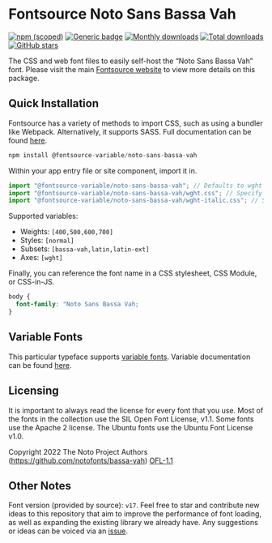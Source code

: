 # Fontsource Noto Sans Bassa Vah

[![npm (scoped)](https://img.shields.io/npm/v/@fontsource/noto-sans-bassa-vah?color=brightgreen)](https://www.npmjs.com/package/@fontsource/noto-sans-bassa-vah) [![Generic badge](https://img.shields.io/badge/fontsource-passing-brightgreen)](https://github.com/fontsource/fontsource) [![Monthly downloads](https://badgen.net/npm/dm/@fontsource/noto-sans-bassa-vah)](https://github.com/fontsource/fontsource) [![Total downloads](https://badgen.net/npm/dt/@fontsource/noto-sans-bassa-vah)](https://github.com/fontsource/fontsource) [![GitHub stars](https://img.shields.io/github/stars/fontsource/fontsource.svg?style=social&label=Star)](https://github.com/fontsource/fontsource/stargazers)

The CSS and web font files to easily self-host the “Noto Sans Bassa Vah” font. Please visit the main [Fontsource website](https://fontsource.org/fonts/noto-sans-bassa-vah) to view more details on this package.

## Quick Installation

Fontsource has a variety of methods to import CSS, such as using a bundler like Webpack. Alternatively, it supports SASS. Full documentation can be found [here](https://fontsource.org/docs/introduction).

```javascript
npm install @fontsource-variable/noto-sans-bassa-vah
```

Within your app entry file or site component, import it in.

```javascript
import "@fontsource-variable/noto-sans-bassa-vah"; // Defaults to wght axis
import "@fontsource-variable/noto-sans-bassa-vah/wght.css"; // Specify axis
import "@fontsource-variable/noto-sans-bassa-vah/wght-italic.css"; // Specify axis and style

```

Supported variables:
- Weights: `[400,500,600,700]`
- Styles: `[normal]`
- Subsets: `[bassa-vah,latin,latin-ext]`
- Axes: `[wght]`

Finally, you can reference the font name in a CSS stylesheet, CSS Module, or CSS-in-JS.

```css
body {
  font-family: "Noto Sans Bassa Vah;
}
```

## Variable Fonts

This particular typeface supports [variable fonts](https://developer.mozilla.org/en-US/docs/Web/CSS/CSS_Fonts/Variable_Fonts_Guide).
Variable documentation can be found [here](https://fontsource.org/docs/variable-fonts).

## Licensing
It is important to always read the license for every font that you use.
Most of the fonts in the collection use the SIL Open Font License, v1.1. Some fonts use the Apache 2 license. The Ubuntu fonts use the Ubuntu Font License v1.0.

Copyright 2022 The Noto Project Authors (https://github.com/notofonts/bassa-vah)
[OFL-1.1](http://scripts.sil.org/OFL)

## Other Notes
Font version (provided by source): `v17`.
Feel free to star and contribute new ideas to this repository that aim to improve the performance of font loading, as well as expanding the existing library we already have. Any suggestions or ideas can be voiced via an [issue](https://github.com/fontsource/fontsource/issues).